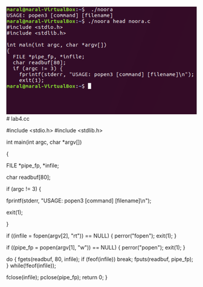 ![](noora.png)# lab4.cc




#include <stdio.h>
#include <stdlib.h>

int main(int argc, char *argv[])

{
 
 FILE *pipe_fp, *infile;
 
 char readbuf[80];
 
 if (argc != 3) {
 
 fprintf(stderr, "USAGE: popen3 [command] [filename]\n");
 
 exit(1);
 
 }



if ((infile = fopen(argv[2], "rt")) == NULL)
  {
    perror("fopen");
    exit(1);
  }

  
  if ((pipe_fp = popen(argv[1], "w")) == NULL)
  {
    perror("popen");
    exit(1);
  }


  do {
    fgets(readbuf, 80, infile);
    if (feof(infile)) break;
    fputs(readbuf, pipe_fp);
  } while(!feof(infile));

  fclose(infile);
  pclose(pipe_fp);
  return 0;
}
